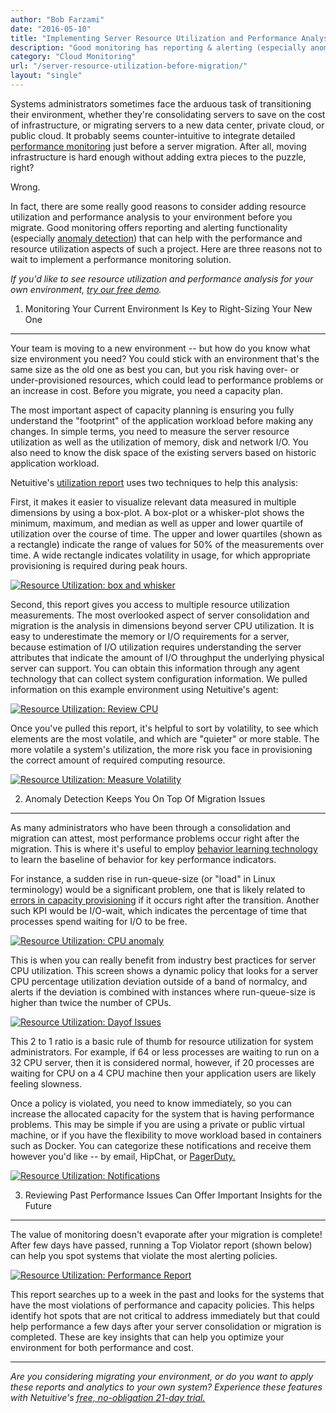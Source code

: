 ```yaml
---
author: "Bob Farzami"
date: "2016-05-10"
title: "Implementing Server Resource Utilization and Performance Analysis before a Migration"
description: "Good monitoring has reporting & alerting (especially anomaly detection) that can help with the performance and resource utilization aspects of a migration."
category: "Cloud Monitoring"
url: "/server-resource-utilization-before-migration/"
layout: "single"
---
```

Systems administrators sometimes face the arduous task of transitioning their environment, whether they're consolidating servers to save on the cost of infrastructure, or migrating servers to a new data center, private cloud, or public cloud. It probably seems counter-intuitive to integrate detailed [performance monitoring](https://www.metricly.com) just before a server migration. After all, moving infrastructure is hard enough without adding extra pieces to the puzzle, right?

Wrong.

In fact, there are some really good reasons to consider adding resource utilization and performance analysis to your environment before you migrate. Good monitoring offers reporting and alerting functionality (especially [anomaly detection](/product)) that can help with the performance and resource utilization aspects of such a project. Here are three reasons not to wait to implement a performance monitoring solution.

*If you'd like to see resource utilization and performance analysis for your own environment, [try our free demo](/signup).*

1) Monitoring Your Current Environment Is Key to Right-Sizing Your New One
--------------------------------------------------------------------------

Your team is moving to a new environment -- but how do you know what size environment you need? You could stick with an environment that's the same size as the old one as best you can, but you risk having over- or under-provisioned resources, which could lead to performance problems or an increase in cost. Before you migrate, you need a capacity plan.

The most important aspect of capacity planning is ensuring you fully understand the "footprint" of the application workload before making any changes. In simple terms, you need to measure the server resource utilization as well as the utilization of memory, disk and network I/O. You also need to know the disk space of the existing servers based on historic application workload.

Netuitive's [utilization report](https://help.netuitive.com/Content/Reports/utilization_boxplot_report.htm) uses two techniques to help this analysis:

First, it makes it easier to visualize relevant data measured in multiple dimensions by using a box-plot. A box-plot or a whisker-plot shows the minimum, maximum, and median as well as upper and lower quartile of utilization over the course of time. The upper and lower quartiles (shown as a rectangle) indicate the range of values for 50% of the measurements over time. A wide rectangle indicates volatility in usage, for which appropriate provisioning is required during peak hours.

[![Resource Utilization: box and whisker](https://s3-us-west-2.amazonaws.com/com-netuitive-app-usw2-public/wp-content/uploads/2016/05/boxandwhisker.png)](https://s3-us-west-2.amazonaws.com/com-netuitive-app-usw2-public/wp-content/uploads/2016/05/boxandwhisker.png)

Second, this report gives you access to multiple resource utilization measurements. The most overlooked aspect of server consolidation and migration is the analysis in dimensions beyond server CPU utilization. It is easy to underestimate the memory or I/O requirements for a server, because estimation of I/O utilization requires understanding the server attributes that indicate the amount of I/O throughput the underlying physical server can support. You can obtain this information through any agent technology that can collect system configuration information. We pulled information on this example environment using Netuitive's agent:

[![Resource Utilization: Review CPU](https://s3-us-west-2.amazonaws.com/com-netuitive-app-usw2-public/wp-content/uploads/2016/05/ReviewCPU-1024x465.png)](https://s3-us-west-2.amazonaws.com/com-netuitive-app-usw2-public/wp-content/uploads/2016/05/ReviewCPU.png)

Once you've pulled this report, it's helpful to sort by volatility, to see which elements are the most volatile, and which are "quieter" or more stable. The more volatile a system's utilization, the more risk you face in provisioning the correct amount of required computing resource.

[![Resource Utilization: Measure Volatility](https://s3-us-west-2.amazonaws.com/com-netuitive-app-usw2-public/wp-content/uploads/2016/05/MeasureVolatility-1024x461.png)](https://s3-us-west-2.amazonaws.com/com-netuitive-app-usw2-public/wp-content/uploads/2016/05/MeasureVolatility.png)

2) Anomaly Detection Keeps You On Top Of Migration Issues
---------------------------------------------------------

As many administrators who have been through a consolidation and migration can attest, most performance problems occur right after the migration. This is where it's useful to employ [behavior learning technology](/behavior-learning-engine) to learn the baseline of behavior for key performance indicators.

For instance, a sudden rise in run-queue-size (or "load" in Linux terminology) would be a significant problem, one that is likely related to [errors in capacity provisioning](/3-ways-to-get-capacity-plans-wrong) if it occurs right after the transition. Another such KPI would be I/O-wait, which indicates the percentage of time that processes spend waiting for I/O to be free.

[![Resource Utilization: CPU anomaly](https://s3-us-west-2.amazonaws.com/com-netuitive-app-usw2-public/wp-content/uploads/2016/05/CPUanomaly-1024x306.png)](https://s3-us-west-2.amazonaws.com/com-netuitive-app-usw2-public/wp-content/uploads/2016/05/CPUanomaly.png)

This is when you can really benefit from industry best practices for server CPU utilization. This screen shows a dynamic policy that looks for a server CPU percentage utilization deviation outside of a band of normalcy, and alerts if the deviation is combined with instances where run-queue-size is higher than twice the number of CPUs.

[![Resource Utilization: Dayof Issues](https://s3-us-west-2.amazonaws.com/com-netuitive-app-usw2-public/wp-content/uploads/2016/05/DayofIssues-1024x464.png)](https://s3-us-west-2.amazonaws.com/com-netuitive-app-usw2-public/wp-content/uploads/2016/05/DayofIssues.png)

This 2 to 1 ratio is a basic rule of thumb for resource utilization for system administrators. For example, if 64 or less processes are waiting to run on a 32 CPU server, then it is considered normal, however, if 20 processes are waiting for CPU on a 4 CPU machine then your application users are likely feeling slowness.

Once a policy is violated, you need to know immediately, so you can increase the allocated capacity for the system that is having performance problems. This may be simple if you are using a private or public virtual machine, or if you have the flexibility to move workload based in containers such as Docker. You can categorize these notifications and receive them however you'd like -- by email, HipChat, or [PagerDuty.](/combining-netuitive-and-pagerduty-for-monitoring-alarms)

[![Resource Utilization: Notifications](https://s3-us-west-2.amazonaws.com/com-netuitive-app-usw2-public/wp-content/uploads/2016/05/Notifications-1024x460.png)](https://s3-us-west-2.amazonaws.com/com-netuitive-app-usw2-public/wp-content/uploads/2016/05/Notifications.png)

3) Reviewing Past Performance Issues Can Offer Important Insights for the Future
--------------------------------------------------------------------------------

The value of monitoring doesn't evaporate after your migration is complete! After few days have passed, running a Top Violator report (shown below) can help you spot systems that violate the most alerting policies.

[![Resource Utilization: Performance Report](https://s3-us-west-2.amazonaws.com/com-netuitive-app-usw2-public/wp-content/uploads/2016/05/PerformanceReport-1024x463.png)](https://s3-us-west-2.amazonaws.com/com-netuitive-app-usw2-public/wp-content/uploads/2016/05/PerformanceReport.png)

This report searches up to a week in the past and looks for the systems that have the most violations of performance and capacity policies. This helps identify hot spots that are not critical to address immediately but that could help performance a few days after your server consolidation or migration is completed. These are key insights that can help you optimize your environment for both performance and cost.

* * * * *

*Are you considering migrating your environment, or do you want to apply these reports and analytics to your own system? Experience these features with Netuitive's [free, no-obligation 21-day trial.](/signup)*
